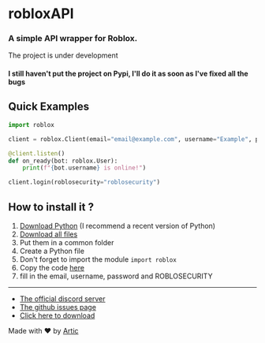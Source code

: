 # robloxAPI

### A simple API wrapper for Roblox.

The project is under development

#### I still haven't put the project on Pypi, I'll do it as soon as I've fixed all the bugs

## Quick Examples

```python
import roblox

client = roblox.Client(email="email@example.com", username="Example", password="Example")

@client.listen()
def on_ready(bot: roblox.User):
    print(f"{bot.username} is online!")

client.login(roblosecurity="roblosecurity")
```

## How to install it ?

1. [Download Python](https://www.python.org/downloads/) (I recommend a recent version of Python)
2. [Download all files](https://github.com/ArticOff/discord_akerno/archive/refs/heads/main.zip)
3. Put them in a common folder
4. Create a Python file
5. Don't forget to import the module `import roblox`
6. Copy the code [here](https://github.com/ArticOff/robloxAPI/blob/main/bot.py)
7. fill in the email, username, password and ROBLOSECURITY

***

- [The official discord server](https://discord.com/invite/h7YFnP45jv)
- [The github issues page](https://github.com/ArticOff/robloxAPI/issues)
- [Click here to download](https://github.com/ArticOff/robloxAPI/archive/refs/heads/main.zip)

Made with ❤️ by [Artic](https://discord.com/users/855783629047988274)
